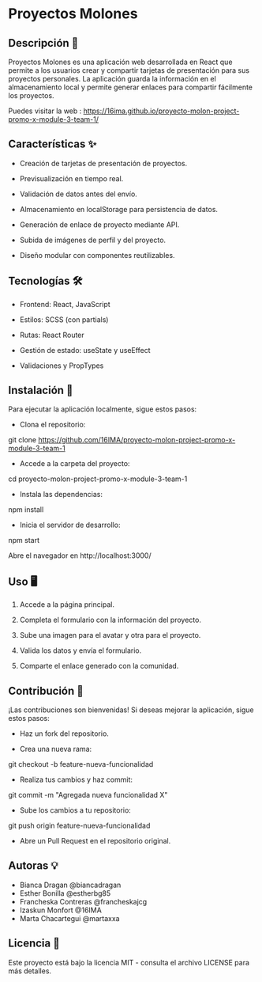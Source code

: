 # Proyectos Molones

## Descripción 📌


Proyectos Molones es una aplicación web desarrollada en React que permite a los usuarios crear y compartir tarjetas de presentación para sus proyectos personales. La aplicación guarda la información en el almacenamiento local y permite generar enlaces para compartir fácilmente los proyectos.

Puedes visitar la web :  https://16ima.github.io/proyecto-molon-project-promo-x-module-3-team-1/


## Características ✨


* Creación de tarjetas de presentación de proyectos.

* Previsualización en tiempo real.

* Validación de datos antes del envío.

* Almacenamiento en localStorage para persistencia de datos.

* Generación de enlace de proyecto mediante API.

* Subida de imágenes de perfil y del proyecto.

* Diseño modular con componentes reutilizables.  


## Tecnologías 🛠️

* Frontend: React, JavaScript

* Estilos: SCSS (con partials)

* Rutas: React Router

* Gestión de estado: useState y useEffect

* Validaciones y PropTypes


## Instalación 🚀

Para ejecutar la aplicación localmente, sigue estos pasos:


* Clona el repositorio:

git clone https://github.com/16IMA/proyecto-molon-project-promo-x-module-3-team-1


* Accede a la carpeta del proyecto:

cd proyecto-molon-project-promo-x-module-3-team-1


* Instala las dependencias:

npm install


* Inicia el servidor de desarrollo:

npm start

Abre el navegador en http://localhost:3000/


## Uso 🖥️

1. Accede a la página principal.

2. Completa el formulario con la información del proyecto.

3. Sube una imagen para el avatar y otra para el proyecto.

4. Valida los datos y envía el formulario.

5. Comparte el enlace generado con la comunidad.



## Contribución 🤝

¡Las contribuciones son bienvenidas! Si deseas mejorar la aplicación, sigue estos pasos:


* Haz un fork del repositorio.

* Crea una nueva rama:

git checkout -b feature-nueva-funcionalidad


* Realiza tus cambios y haz commit:

git commit -m "Agregada nueva funcionalidad X"


* Sube los cambios a tu repositorio:

git push origin feature-nueva-funcionalidad


* Abre un Pull Request en el repositorio original.


## Autoras 💡

* Bianca Dragan @biancadragan
* Esther Bonilla @estherbg85
* Francheska Contreras @francheskajcg
* Izaskun Monfort @16IMA
* Marta Chacartegui @martaxxa

## Licencia 📜


Este proyecto está bajo la licencia MIT - consulta el archivo LICENSE para más detalles.




